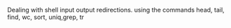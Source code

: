 Dealing with shell input output redirections. using the commands head, tail, find, wc, sort, uniq,grep, tr 